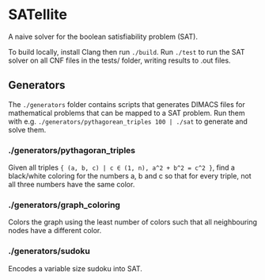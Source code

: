 # SATellite

A naive solver for the boolean satisfiability problem (SAT).

To build locally, install Clang then run `./build`.
Run `./test` to run the SAT solver on all CNF files in the tests/ folder, writing results to .out files.

## Generators

The `./generators` folder contains scripts that generates DIMACS files for mathematical problems that can be mapped to a SAT problem. Run them with e.g. `./generators/pythagorean_triples 100 | ./sat` to generate and solve them.

### ./generators/pythagoran_triples <n>

Given all triples `{ (a, b, c) | c ∈ (1, n), a^2 + b^2 = c^2 }`, find a black/white coloring for the numbers a, b and c so that for every triple, not all three numbers have the same color.

### ./generators/graph_coloring <DIMACS graph file>

Colors the graph using the least number of colors such that all neighbouring nodes have a different color.

### ./generators/sudoku <sudoku file>

Encodes a variable size sudoku into SAT.
